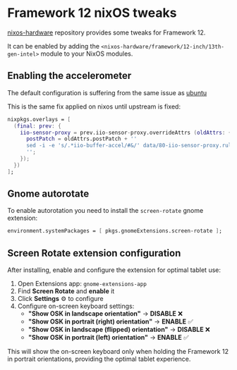 # Framework 12 nixOS tweaks

[nixos-hardware](https://github.com/NixOS/nixos-hardware/tree/master/framework/12-inch/13th-gen-intel) repository provides some tweaks for Framework 12. 

It can be enabled by adding the `<nixos-hardware/framework/12-inch/13th-gen-intel>` module to your NixOS modules.

## Enabling the accelerometer

The default configuration is suffering from the same issue as [ubuntu](https://github.com/FrameworkComputer/linux-docs/blob/main/framework12/Ubuntu-25-04-accel-ubuntu25.04.md)

This is the same fix applied on nixos until upstream is fixed:
```nix
nixpkgs.overlays = [
  (final: prev: {
    iio-sensor-proxy = prev.iio-sensor-proxy.overrideAttrs (oldAttrs: {
      postPatch = oldAttrs.postPatch + ''
      sed -i -e 's/.*iio-buffer-accel/#&/' data/80-iio-sensor-proxy.rules
      '';
    });
  })
];
```

## Gnome autorotate

To enable autorotation you need to install the `screen-rotate` gnome extension:

```nix
environment.systemPackages = [ pkgs.gnomeExtensions.screen-rotate ];
```

## Screen Rotate extension configuration

After installing, enable and configure the extension for optimal tablet use:

1. Open Extensions app: `gnome-extensions-app`
2. Find **Screen Rotate** and **enable** it
3. Click **Settings** ⚙️ to configure
4. Configure on-screen keyboard settings:
   - **"Show OSK in landscape orientation"** → **DISABLE** ❌
   - **"Show OSK in portrait (right) orientation"** → **ENABLE** ✅
   - **"Show OSK in landscape (flipped) orientation"** → **DISABLE** ❌
   - **"Show OSK in portrait (left) orientation"** → **ENABLE** ✅

This will show the on-screen keyboard only when holding the Framework 12 in portrait orientations, providing the optimal tablet experience.
